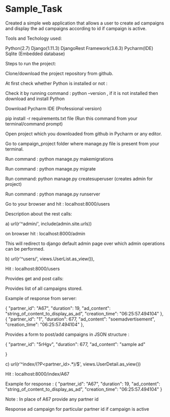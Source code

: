 # Sample_Task
Created a simple web application that allows a user to create ad campaigns and display the ad campaigns according to id if campaign is active.

Tools and Techology used:

Python(2.7) Django(1.11.3) DjangoRest Framework(3.6.3) Pycharm(IDE) Sqlite (Embedded database)

Steps to run the project:

Clone/download the project repository from github.

At first check whether Python is installed or not :

Check it by running command : python –version , if it is not installed then download and install Python

Download Pycharm IDE (Professional version)

pip install -r requirements.txt file (Run this command from your terminal/command prompt)

Open project which you downloaded from github in Pycharm or any editor.

Go to campaign_project folder where manage.py file is present from your terminal.

  Run command : python manage.py makemigrations

  Run command : python manage.py migrate

  Run command: python manage.py createsuperuser (creates admin for project)

  Run command : python manage.py runserver

Go to your browser and hit : localhost:8000/users

Description about the rest calls:

  a) url(r'^admin/', include(admin.site.urls))

on browser hit : localhost:8000/admin

This will redirect to django default admin page over which admin operations can be performed.

  b) url(r'^users/', views.UserList.as_view()),

Hit : localhost:8000/users

Provides get and post calls:

Provides list of all campaigns stored.

Example of response from server:

{ "partner_id": "A67", "duration": 19, "ad_content": "string_of_content_to_display_as_ad", "creation_time": "06:25:57.494104" }, { "partner_id": "1", "duration": 677, "ad_content": "soemadvertisement", "creation_time": "06:25:57.494104" },

Provides a form to post/add campaigns in JSON structure :

{ "partner_id": "5rHgv", "duration": 677, "ad_content": "sample ad"

}

c) url(r'^index/(?P<partner_id>.*)/$', views.UserDetail.as_view())

Hit : localhost:8000/index/A67

Example for response : { "partner_id": "A67", "duration": 19, "ad_content": "string_of_content_to_display_as_ad", "creation_time": "06:25:57.494104" }

Note : In place of A67 provide any partner id

Response ad campaign for particular partner id if campaign is active
